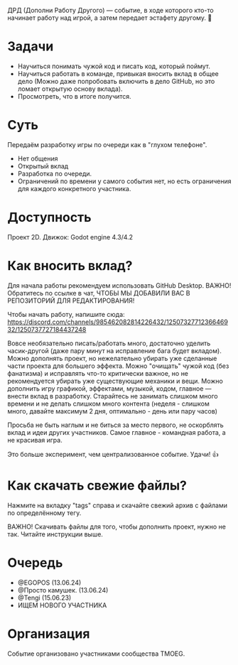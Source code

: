 ДРД (Дополни Работу Другого) — событие, в ходе которого кто-то начинает работу над игрой, а затем передает эстафету другому. 🤔

# Задачи
* Научиться понимать чужой код и писать код, который поймут.
* Научиться работать в команде, привыкая вносить вклад в общее дело (Можно даже попробовать включить в дело GitHub, но это ломает открытую основу вклада).
* Просмотреть, что в итоге получится.

# Суть
Передаём разработку игры по очереди как в "глухом телефоне".
* Нет общения
* Открытый вклад
* Разработка по очереди.
* Ограничений по времени у самого события нет, но есть ограничения для каждого конкретного участника.

# Доступность
Проект 2D. Движок: Godot engine 4.3/4.2

# Как вносить вклад?
Для начала работы рекомендуем использовать GitHub Desktop. ВАЖНО! Обратитесь по ссылке в чат, ЧТОБЫ МЫ ДОБАВИЛИ ВАС В РЕПОЗИТОРИЙ ДЛЯ РЕДАКТИРОВАНИЯ! 

Чтобы начать работу, напишите сюда: https://discord.com/channels/985462082814226432/1250732771236646932/1250737727184437248

Вовсе необязательно писать/работать много, достаточно уделить часик-другой (даже пару минут на исправление бага будет вкладом). Можно дополнять проект, но нежелательно убирать уже сделанные части проекта для большего эффекта. Можно "очищать" чужой код (без фанатизма) и исправлять что-то критически важное, но не рекомендуется убирать уже существующие механики и вещи. Можно дополнить игру графикой, эффектами, музыкой, кодом, главное — внести вклад в разработку. Старайтесь не занимать слишком много времени и не делать слишком много контента (неделя - слишком много, давайте максимум 2 дня, оптимально - день или пару часов)

Просьба не быть наглым и не биться за место первого, не оскорблять вклад и идеи других участников. Самое главное - командная работа, а не красивая игра.

Это больше эксперимент, чем централизованное событие. Удачи! 👍

# Как скачать свежие файлы?
Нажмите на вкладку "tags" справа и скачайте свежий архив с файлами по определённому тегу.

ВАЖНО! Скачивать файлы для того, чтобы дополнить проект, нужно не так. Читайте инструкции выше.

# Очередь
* @EGOPOS (13.06.24)
* @Просто камушек. (13.06.24)
* @Tengi (15.06.23)
* ИЩЕМ НОВОГО УЧАСТНИКА 

# Организация
Событие организовано участниками сообщества TMOEG.

